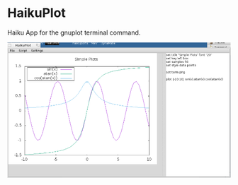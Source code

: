 # HaikuPlot
Haiku App for the gnuplot terminal command.

![Image of DynaMate](images/HaikuPlot.png)
